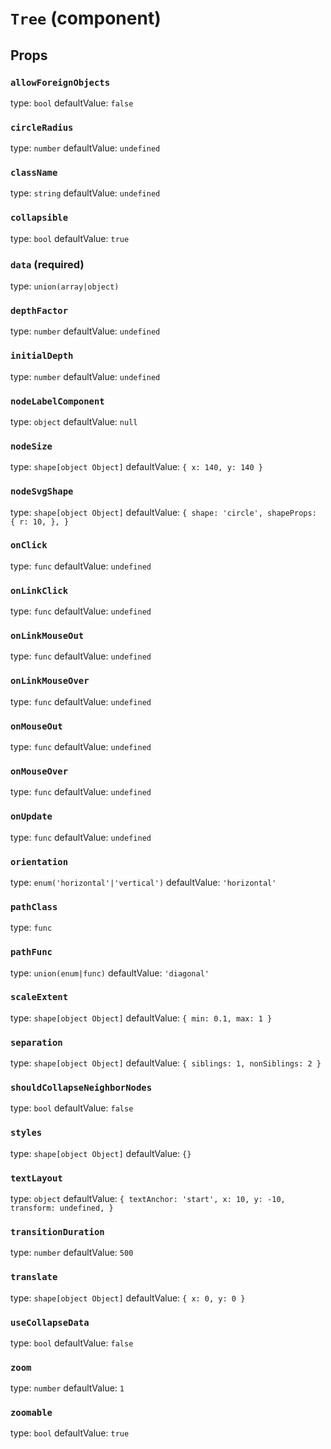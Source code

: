 `Tree` (component)
==================



Props
-----

### `allowForeignObjects`

type: `bool`
defaultValue: `false`


### `circleRadius`

type: `number`
defaultValue: `undefined`


### `className`

type: `string`
defaultValue: `undefined`


### `collapsible`

type: `bool`
defaultValue: `true`


### `data` (required)

type: `union(array|object)`


### `depthFactor`

type: `number`
defaultValue: `undefined`


### `initialDepth`

type: `number`
defaultValue: `undefined`


### `nodeLabelComponent`

type: `object`
defaultValue: `null`


### `nodeSize`

type: `shape[object Object]`
defaultValue: `{ x: 140, y: 140 }`


### `nodeSvgShape`

type: `shape[object Object]`
defaultValue: `{
  shape: 'circle',
  shapeProps: {
    r: 10,
  },
}`


### `onClick`

type: `func`
defaultValue: `undefined`


### `onLinkClick`

type: `func`
defaultValue: `undefined`


### `onLinkMouseOut`

type: `func`
defaultValue: `undefined`


### `onLinkMouseOver`

type: `func`
defaultValue: `undefined`


### `onMouseOut`

type: `func`
defaultValue: `undefined`


### `onMouseOver`

type: `func`
defaultValue: `undefined`


### `onUpdate`

type: `func`
defaultValue: `undefined`


### `orientation`

type: `enum('horizontal'|'vertical')`
defaultValue: `'horizontal'`


### `pathClass`

type: `func`


### `pathFunc`

type: `union(enum|func)`
defaultValue: `'diagonal'`


### `scaleExtent`

type: `shape[object Object]`
defaultValue: `{ min: 0.1, max: 1 }`


### `separation`

type: `shape[object Object]`
defaultValue: `{ siblings: 1, nonSiblings: 2 }`


### `shouldCollapseNeighborNodes`

type: `bool`
defaultValue: `false`


### `styles`

type: `shape[object Object]`
defaultValue: `{}`


### `textLayout`

type: `object`
defaultValue: `{
  textAnchor: 'start',
  x: 10,
  y: -10,
  transform: undefined,
}`


### `transitionDuration`

type: `number`
defaultValue: `500`


### `translate`

type: `shape[object Object]`
defaultValue: `{ x: 0, y: 0 }`


### `useCollapseData`

type: `bool`
defaultValue: `false`


### `zoom`

type: `number`
defaultValue: `1`


### `zoomable`

type: `bool`
defaultValue: `true`

